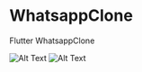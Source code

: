 # WhatsappClone
Flutter WhatsappClone

![Alt Text](https://i.imgflip.com/2aabwf.gif)
![Alt Text](https://i.imgflip.com/2aac2z.gif)
